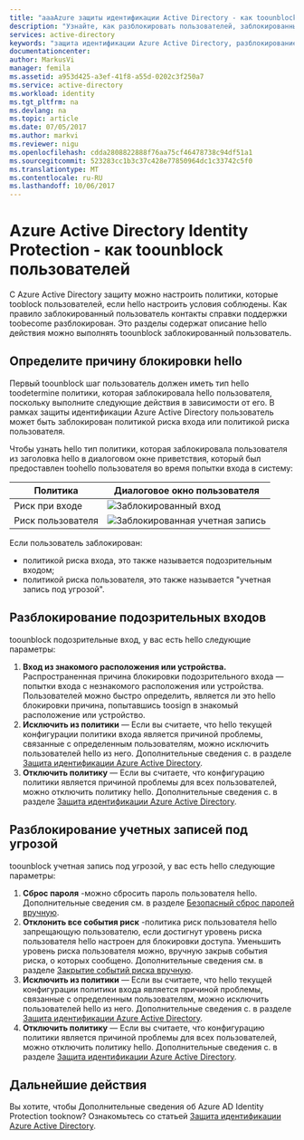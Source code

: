 ```yaml
---
title: "aaaAzure защиты идентификации Active Directory - как toounblock пользователей | Документы Microsoft"
description: "Узнайте, как разблокировать пользователей, заблокированных политикой защиты идентификации Azure Active Directory."
services: active-directory
keywords: "защита идентификации Azure Active Directory, разблокирование пользователей"
documentationcenter: 
author: MarkusVi
manager: femila
ms.assetid: a953d425-a3ef-41f8-a55d-0202c3f250a7
ms.service: active-directory
ms.workload: identity
ms.tgt_pltfrm: na
ms.devlang: na
ms.topic: article
ms.date: 07/05/2017
ms.author: markvi
ms.reviewer: nigu
ms.openlocfilehash: cdda2808822888f76aa75cf46478738c94df51a1
ms.sourcegitcommit: 523283cc1b3c37c428e77850964dc1c33742c5f0
ms.translationtype: MT
ms.contentlocale: ru-RU
ms.lasthandoff: 10/06/2017
---
```

# <a name="azure-active-directory-identity-protection---how-toounblock-users"></a>Azure Active Directory Identity Protection - как toounblock пользователей
С Azure Active Directory защиту можно настроить политики, которые tooblock пользователей, если hello настроить условия соблюдены. Как правило заблокированный пользователь контакты справки поддержки toobecome разблокирован. Это разделы содержат описание hello действия можно выполнять toounblock заблокированный пользователь.

## <a name="determine-hello-reason-for-blocking"></a>Определите причину блокировки hello
Первый toounblock шаг пользователь должен иметь тип hello toodetermine политики, которая заблокировала hello пользователя, поскольку выполните следующие действия в зависимости от его.
В рамках защиты идентификации Azure Active Directory пользователь может быть заблокирован политикой риска входа или политикой риска пользователя.

Чтобы узнать hello тип политики, которая заблокировала пользователя из заголовка hello в диалоговом окне приветствия, который был предоставлен toohello пользователя во время попытки входа в систему:

| Политика | Диалоговое окно пользователя |
| --- | --- |
| Риск при входе |![Заблокированный вход](./media/active-directory-identityprotection-unblock-howto/02.png) |
| Риск пользователя |![Заблокированная учетная запись](./media/active-directory-identityprotection-unblock-howto/104.png) |

Если пользователь заблокирован:

* политикой риска входа, это также называется подозрительным входом;
* политикой риска пользователя, это также называется "учетная запись под угрозой".

## <a name="unblocking-suspicious-sign-ins"></a>Разблокирование подозрительных входов
toounblock подозрительные вход, у вас есть hello следующие параметры:

1. **Вход из знакомого расположения или устройства.** Распространенная причина блокировки подозрительного входа — попытки входа с незнакомого расположения или устройства. Пользователей можно быстро определить, является ли это hello блокировки причина, попытавшись toosign в знакомый расположение или устройство.
2. **Исключить из политики** — Если вы считаете, что hello текущей конфигурации политики входа является причиной проблемы, связанные с определенным пользователям, можно исключить пользователей hello из него. Дополнительные сведения с. в разделе [Защита идентификации Azure Active Directory](active-directory-identityprotection.md).
3. **Отключить политику** — Если вы считаете, что конфигурацию политики является причиной проблемы для всех пользователей, можно отключить политику hello. Дополнительные сведения с. в разделе [Защита идентификации Azure Active Directory](active-directory-identityprotection.md).

## <a name="unblocking-accounts-at-risk"></a>Разблокирование учетных записей под угрозой
toounblock учетная запись под угрозой, у вас есть hello следующие параметры:

1. **Сброс пароля** -можно сбросить пароль пользователя hello. Дополнительные сведения см. в разделе [Безопасный сброс паролей вручную](active-directory-identityprotection.md#manual-secure-password-reset).
2. **Отклонить все события риск** -политика риск пользователя hello запрещающую пользователю, если достигнут уровень риска пользователя hello настроен для блокировки доступа. Уменьшить уровень риска пользователя можно, вручную закрыв события риска, о которых сообщено. Дополнительные сведения см. в разделе [Закрытие событий риска вручную](active-directory-identityprotection.md#closing-risk-events-manually).
3. **Исключить из политики** — Если вы считаете, что hello текущей конфигурации политики входа является причиной проблемы, связанные с определенным пользователям, можно исключить пользователей hello из него. Дополнительные сведения с. в разделе [Защита идентификации Azure Active Directory](active-directory-identityprotection.md).
4. **Отключить политику** — Если вы считаете, что конфигурацию политики является причиной проблемы для всех пользователей, можно отключить политику hello. Дополнительные сведения с. в разделе [Защита идентификации Azure Active Directory](active-directory-identityprotection.md).

## <a name="next-steps"></a>Дальнейшие действия
 Вы хотите, чтобы Дополнительные сведения об Azure AD Identity Protection tooknow? Ознакомьтесь со статьей [Защита идентификации Azure Active Directory](active-directory-identityprotection.md).
